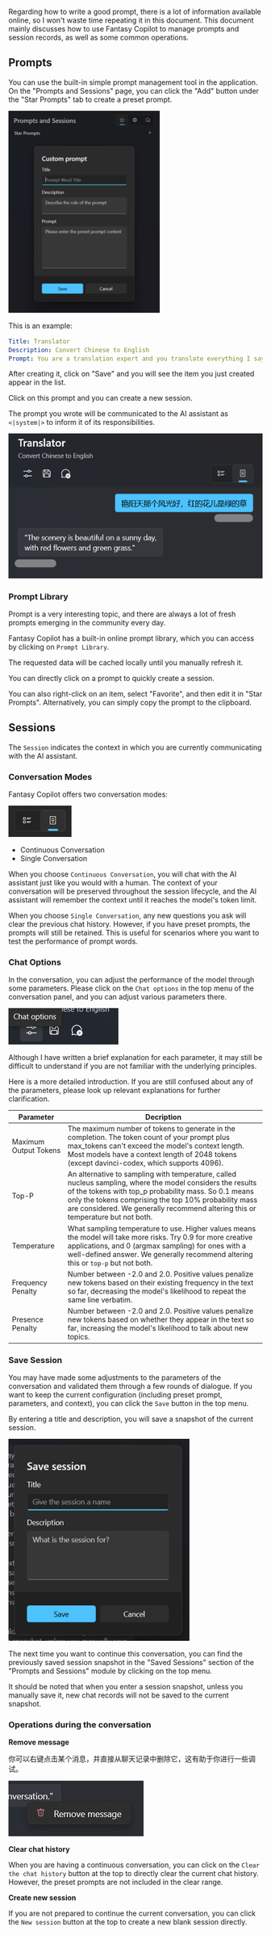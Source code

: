 Regarding how to write a good prompt, there is a lot of information available online, so I won't waste time repeating it in this document. This document mainly discusses how to use Fantasy Copilot to manage prompts and session records, as well as some common operations.

## Prompts

You can use the built-in simple prompt management tool in the application. On the "Prompts and Sessions" page, you can click the "Add" button under the "Star Prompts" tab to create a preset prompt.

<img src="./images/prompt_session_new_prompt.png" height="400px">

This is an example:

```yaml
Title: Translator
Description: Convert Chinese to English
Prompt: You are a translation expert and you translate everything I say into English.
```

After creating it, click on "Save" and you will see the item you just created appear in the list. 

Click on this prompt and you can create a new session. 

The prompt you wrote will be communicated to the AI assistant as `<|system|>` to inform it of its responsibilities.

![](./images/prompt_session_custom_session.png)

### Prompt Library

Prompt is a very interesting topic, and there are always a lot of fresh prompts emerging in the community every day.

Fantasy Copilot has a built-in online prompt library, which you can access by clicking on `Prompt Library`. 

The requested data will be cached locally until you manually refresh it. 

You can directly click on a prompt to quickly create a session. 

You can also right-click on an item, select "Favorite", and then edit it in "Star Prompts". Alternatively, you can simply copy the prompt to the clipboard.


## Sessions

The `Session` indicates the context in which you are currently communicating with the AI assistant.

### Conversation Modes

Fantasy Copilot offers two conversation modes:

![](./images/prompt_session_chat_type.png)

- Continuous Conversation
- Single Conversation

When you choose `Continuous Conversation`, you will chat with the AI assistant just like you would with a human. The context of your conversation will be preserved throughout the session lifecycle, and the AI assistant will remember the context until it reaches the model's token limit.

When you choose `Single Conversation`, any new questions you ask will clear the previous chat history. However, if you have preset prompts, the prompts will still be retained. This is useful for scenarios where you want to test the performance of prompt words.

### Chat Options

In the conversation, you can adjust the performance of the model through some parameters. Please click on the `Chat options` in the top menu of the conversation panel, and you can adjust various parameters there. 

![](./images/prompt_session_chat_options.png)

Although I have written a brief explanation for each parameter, it may still be difficult to understand if you are not familiar with the underlying principles. 

Here is a more detailed introduction. If you are still confused about any of the parameters, please look up relevant explanations for further clarification.

|Parameter|Decription|
|-|-|
|Maximum Output Tokens|The maximum number of tokens to generate in the completion. The token count of your prompt plus max_tokens can't exceed the model's context length. Most models have a context length of 2048 tokens (except davinci-codex, which supports 4096).|
|Top-P|An alternative to sampling with temperature, called nucleus sampling, where the model considers the results of the tokens with top_p probability mass. So 0.1 means only the tokens comprising the top 10% probability mass are considered. We generally recommend altering this or temperature but not both.|
|Temperature|What sampling temperature to use. Higher values means the model will take more risks. Try 0.9 for more creative applications, and 0 (argmax sampling) for ones with a well-defined answer. We generally recommend altering this or `top-p` but not both.|
|Frequency Penalty|Number between -2.0 and 2.0. Positive values penalize new tokens based on their existing frequency in the text so far, decreasing the model's likelihood to repeat the same line verbatim.|
|Presence Penalty|Number between -2.0 and 2.0. Positive values penalize new tokens based on whether they appear in the text so far, increasing the model's likelihood to talk about new topics.|

### Save Session

You may have made some adjustments to the parameters of the conversation and validated them through a few rounds of dialogue. If you want to keep the current configuration (including preset prompt, parameters, and context), you can click the `Save` button in the top menu. 

By entering a title and description, you will save a snapshot of the current session. 

<img src="./images/prompt_session_save_session.png" height="400px">

The next time you want to continue this conversation, you can find the previously saved session snapshot in the "Saved Sessions" section of the "Prompts and Sessions" module by clicking on the top menu. 

It should be noted that when you enter a session snapshot, unless you manually save it, new chat records will not be saved to the current snapshot.

### Operations during the conversation

**Remove message**

你可以右键点击某个消息，并直接从聊天记录中删除它，这有助于你进行一些调试。

![](images/prompt_session_remove_message.png)

**Clear chat history**

When you are having a continuous conversation, you can click on the `Clear the chat history` button at the top to directly clear the current chat history. However, the preset prompts are not included in the clear range.

**Create new session**

If you are not prepared to continue the current conversation, you can click the `New session` button at the top to create a new blank session directly.